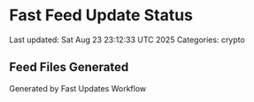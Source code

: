 # Fast Feed Update Status
Last updated: Sat Aug 23 23:12:33 UTC 2025
Categories: crypto

## Feed Files Generated

Generated by Fast Updates Workflow
